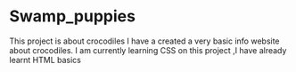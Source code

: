 # Swamp_puppies
This project is about crocodiles 
I have a created a very basic info website about crocodiles.
I am currently learning CSS on this project ,I have already learnt HTML basics
